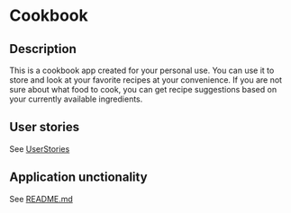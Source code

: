 # Cookbook

## Description
This is a cookbook app created for your personal use. You can use it to store and look at your favorite recipes at your convenience. If you are not sure about what food to cook, you can get recipe suggestions based on your currently available ingredients. 

## User stories
See [UserStories](gr2308\docs\release%201\UserStories.md)

## Application unctionality
See [README.md](gr2308\docs\release%201\README.md)
